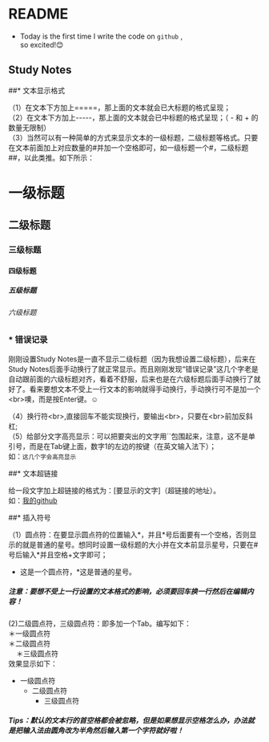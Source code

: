 # README <br>
* Today is the first time I write the code on `github` ,<br>
so excited!:blush:<br>

## Study Notes <br>

##* 文本显示格式<br>

（1）在文本下方加上=====，那上面的文本就会已大标题的格式呈现；<br>
（2）在文本下方加上-----，那上面的文本就会已中标题的格式呈现；（ - 和 + 的数量无限制）<br>
（3）当然可以有一种简单的方式来显示文本的一级标题，二级标题等格式。只要在文本前面加上对应数量的#并加一个空格即可，如一级标题一个#，二级标题##，以此类推。如下所示：<br>
# 一级标题 <br>
## 二级标题<br>
### 三级标题<br>
#### 四级标题<br>
##### 五级标题<br>
###### 六级标题<br>

### * 错误记录<br>
刚刚设置Study Notes是一直不显示二级标题（因为我想设置二级标题），后来在Study Notes后面手动换行了就正常显示。而且刚刚发现“错误记录”这几个字老是自动跟前面的六级标题对齐，看着不舒服，后来也是在六级标题后面手动换行了就好了。看来要想文本不受上一行文本的影响就得手动换行，手动换行可不是加一个\<br>噢，而是按Enter键。:relaxed:

（4）换行符\<br>,直接回车不能实现换行，要输出\<br>，只要在\<br>前加反斜杠\;<br>
（5）给部分文字高亮显示：可以把要突出的文字用\`\`包围起来，注意，这不是单引号，而是在Tab键上面，数字1的左边的按键（在英文输入法下）；<br>
  如：`这几个字会高亮显示`<br>

##* 文本超链接<br>

给一段文字加上超链接的格式为：[要显示的文字]（超链接的地址）。<br>
  如：[我的github](https://github.com/Anne-China/)<br>
  
##* 插入符号<br>

（1）圆点符：在要显示圆点符的位置输入\*，并且\*号后面要有一个空格，否则显示的就是普通的星号。想同时设置一级标题的大小并在文本前显示星号，只要在\#号后输入\*并且空格+文字即可；<br>

 * 这是一个圆点符，*这是普通的星号。<br>
 
##### 注意：要想不受上一行设置的文本格式的影响，必须要回车换一行然后在编辑内容！<br>
 (2)二级圆点符，三级圆点符：即多加一个Tab。编写如下：<br>
＊一级圆点符<br>
  ＊二级圆点符<br>
     ＊三级圆点符<br>
 效果显示如下：
 
* 一级圆点符<br>
  * 二级圆点符<br>
    * 三级圆点符<br>

##### Tips：默认的文本行的首空格都会被忽略，但是如果想显示空格怎么办，办法就是把输入法由圆角改为半角然后输入第一个字符就好啦！
 
  
 


  
